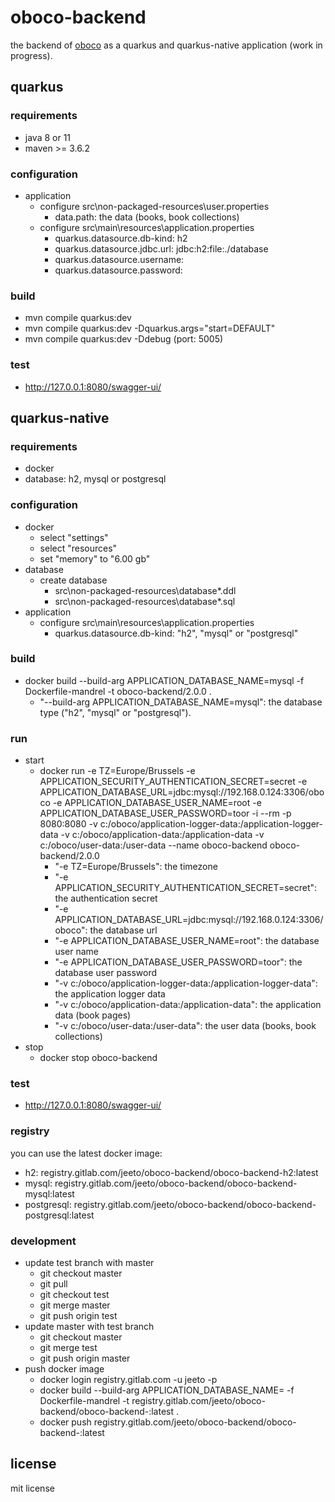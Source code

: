 # oboco-backend

the backend of [oboco](https://gitlab.com/jeeto/oboco) as a quarkus and quarkus-native application (work in progress).

## quarkus

### requirements

- java 8 or 11
- maven >= 3.6.2

### configuration

- application
	- configure src\non-packaged-resources\user.properties
		- data.path: the data (books, book collections)
	- configure src\main\resources\application.properties
		- quarkus.datasource.db-kind: h2
		- quarkus.datasource.jdbc.url: jdbc:h2:file:./database
		- quarkus.datasource.username: 
		- quarkus.datasource.password: 

### build

- mvn compile quarkus:dev
- mvn compile quarkus:dev -Dquarkus.args="start=DEFAULT"
- mvn compile quarkus:dev -Ddebug (port: 5005)

### test

- http://127.0.0.1:8080/swagger-ui/

## quarkus-native

### requirements

- docker
- database: h2, mysql or postgresql

### configuration

- docker
	- select "settings"
	- select "resources"
	- set "memory" to "6.00 gb"
- database
	- create database
		- src\non-packaged-resources\database*.ddl
		- src\non-packaged-resources\database*.sql
- application
	- configure src\main\resources\application.properties
		- quarkus.datasource.db-kind: "h2", "mysql" or "postgresql"

### build

- docker build --build-arg APPLICATION_DATABASE_NAME=mysql -f Dockerfile-mandrel -t oboco-backend/2.0.0 .
	- "--build-arg APPLICATION_DATABASE_NAME=mysql": the database type ("h2", "mysql" or "postgresql").

### run

- start
	- docker run -e TZ=Europe/Brussels -e APPLICATION_SECURITY_AUTHENTICATION_SECRET=secret -e APPLICATION_DATABASE_URL=jdbc:mysql://192.168.0.124:3306/oboco -e APPLICATION_DATABASE_USER_NAME=root -e APPLICATION_DATABASE_USER_PASSWORD=toor -i --rm -p 8080:8080 -v c:/oboco/application-logger-data:/application-logger-data -v c:/oboco/application-data:/application-data -v c:/oboco/user-data:/user-data --name oboco-backend oboco-backend/2.0.0
		- "-e TZ=Europe/Brussels": the timezone
		- "-e APPLICATION_SECURITY_AUTHENTICATION_SECRET=secret": the authentication secret
		- "-e APPLICATION_DATABASE_URL=jdbc:mysql://192.168.0.124:3306/oboco": the database url
		- "-e APPLICATION_DATABASE_USER_NAME=root": the database user name
		- "-e APPLICATION_DATABASE_USER_PASSWORD=toor": the database user password
		- "-v c:/oboco/application-logger-data:/application-logger-data": the application logger data
		- "-v c:/oboco/application-data:/application-data": the application data (book pages)
		- "-v c:/oboco/user-data:/user-data": the user data (books, book collections)
- stop
	- docker stop oboco-backend

### test

- http://127.0.0.1:8080/swagger-ui/

### registry

you can use the latest docker image:
- h2: registry.gitlab.com/jeeto/oboco-backend/oboco-backend-h2:latest
- mysql: registry.gitlab.com/jeeto/oboco-backend/oboco-backend-mysql:latest
- postgresql: registry.gitlab.com/jeeto/oboco-backend/oboco-backend-postgresql:latest

### development

- update test branch with master
	- git checkout master
	- git pull
	- git checkout test
	- git merge master
	- git push origin test
- update master with test branch
	- git checkout master
	- git merge test
	- git push origin master
- push docker image
	- docker login registry.gitlab.com -u jeeto -p <token>
	- docker build --build-arg APPLICATION_DATABASE_NAME=<application-database-name> -f Dockerfile-mandrel -t registry.gitlab.com/jeeto/oboco-backend/oboco-backend-<application-database-name>:latest .
	- docker push registry.gitlab.com/jeeto/oboco-backend/oboco-backend-<application-database-name>:latest

## license

mit license